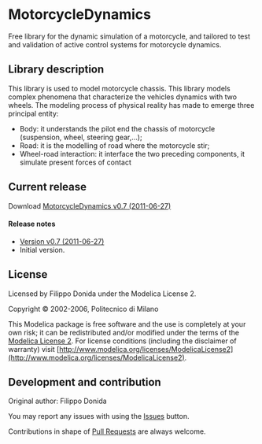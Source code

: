 # MotorcycleDynamics
Free library for the dynamic simulation of a motorcycle, and tailored to test and validation of active control systems for motorcycle dynamics.

## Library description

This library is used to model motorcycle chassis. This library models complex phenomena that characterize
 the vehicles dynamics with two wheels. The modeling process of physical reality has made to emerge three principal entity:
- Body: it understands the pilot end the chassis of motorcycle (suspension, wheel, steering gear,...);
- Road: it is the modelling of road where the motorcycle stir;
- Wheel-road interaction: it interface the two preceding components, it simulate present forces of contact

## Current release

Download [MotorcycleDynamics v0.7 (2011-06-27)](../../archive/v0.7.zip)

#### Release notes

* [Version v0.7 (2011-06-27)](../../archive/v0.7.zip)
 * Initial version.

## License

Licensed by Filippo Donida under the Modelica License 2.

Copyright &copy; 2002-2006, Politecnico di Milano

This Modelica package is free software and the use is completely at your own risk;
it can be redistributed and/or modified under the terms of the [Modelica License 2](http://www.modelica.org/licenses/ModelicaLicense2).
For license conditions (including the disclaimer of warranty) visit [http://www.modelica.org/licenses/ModelicaLicense2](http://www.modelica.org/licenses/ModelicaLicense2).


## Development and contribution
Original author: Filippo Donida

You may report any issues with using the [Issues](../../issues) button.

Contributions in shape of [Pull Requests](../../pulls) are always welcome.
